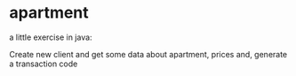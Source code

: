 # apartment

a little exercise in java:

Create new client and get some data about apartment, prices and, generate a transaction code
